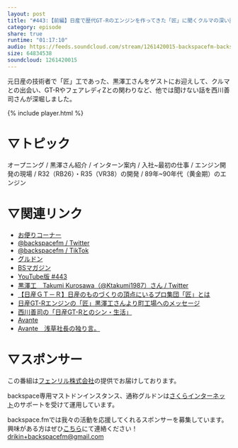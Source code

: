 ```yaml
---
layout: post
title: "#443:【前編】日産で歴代GT-Rのエンジンを作ってきた「匠」に聞くクルマの深い話"
category: episode
share: true
runtime: "01:17:10"
audio: https://feeds.soundcloud.com/stream/1261420015-backspacefm-backspacefm-443-1.mp3
size: 64834538
soundcloud: 1261420015
---
```


元日産の技術者で「匠」工であった、黒澤工さんをゲストにお迎えして、クルマとの出会い、GT-RやフェアレディZとの関わりなど、他では聞けない話を西川善司さんが深堀しました。

{% include player.html %}

# ▽トピック
オープニング / 黒澤さん紹介 / インターン案内 / 入社~最初の仕事 / エンジン開発の現場 / R32（RB26）・R35（VR38）の開発 / 89年~90年代（黄金期）のエンジン


# ▽関連リンク
* [お便りコーナー](https://forms.gle/qmLFRXFMjn7cZPpJ8)
* [@backspacefm / Twitter](https://twitter.com/backspacefm)
* [@backspacefm / TikTok](https://www.tiktok.com/@backspacefm)
* [グルドン](https://mstdn.guru/invite/B5XUmAS8)
* [BSマガジン](https://note.com/drikin/m/m55ec296b7655)
* [YouTube版 #443](https://note.com/backspacefm/n/ned5dcec3923d)
* [黒澤工　Takumi Kurosawa（@Ktakumi1987）さん / Twitter](https://twitter.com/Ktakumi1987)
* [【日産ＧＴ－Ｒ】日産のものづくりの頂点にいるプロ集団「匠」とは](https://www.iza.ne.jp/article/20160731-AYAQFOGC3JN67HM2HH45ZEXVYQ/)
* [日産GT-Rエンジンの「匠」黒澤工さんより町工場へのメッセージ](https://www.navida.ne.jp/snavi/4742_51.html)
* [西川善司の「日産GT-Rとのシン・生活」](https://www.itmedia.co.jp/news/series/26367/)
* [Avante](http://www.worldarts.co.jp/avante/index.htm)
* [Avante　浅草社長の独り言。](https://ameblo.jp/avanteauto/)

# ▽スポンサー
この番組は[フェンリル株式会社](https://www.fenrir-inc.com/jp/)の提供でお届けしております。

backspace専用マストドンインスタンス、通称グルドンは[さくらインターネット](https://www.sakura.ad.jp/)のサポートを受けて運用しています。

backspace.fmでは我々の活動を応援してくれるスポンサーを募集しています。興味がある方はぜひ[こちら](mailto:drikin+backspacefm@gmail.com)にて連絡ください！
drikin+backspacefm@gmail.com

